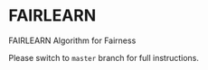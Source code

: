 # FAIRLEARN
FAIRLEARN Algorithm for Fairness 


Please switch to `master` branch for full instructions.
